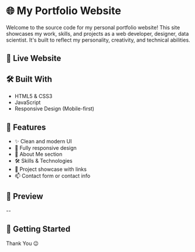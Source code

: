 # 🌐 My Portfolio Website

Welcome to the source code for my personal portfolio website! This site showcases my work, skills, and projects as a web developer, designer, data scientist. It's built to reflect my personality, creativity, and technical abilities.

## 🚀 Live Website



## 🛠️ Built With

- HTML5 & CSS3
- JavaScript 
- Responsive Design (Mobile-first)

## 📁 Features

- ✨ Clean and modern UI
- 📱 Fully responsive design
- 🧠 About Me section
- 🛠️ Skills & Technologies
- 📂 Project showcase with links
- 📫 Contact form or contact info

## 📸 Preview
--

## 📌 Getting Started




Thank You 😉
